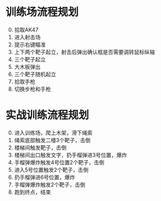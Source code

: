 # 训练场流程规划
0. 拾取AK47
1. 进入射击场
2. 提示右键瞄准
3. 上下两个靶子起立，射击后弹出确认框是否需要调转鼠标纵轴
4. 三个靶子起立
5. 大木板弹出
6. 三个靶子随机起立
7. 拾取手枪
8. 切换步枪和手枪

# 实战训练流程规划
0. 进入训练场，爬上木架，滑下绳索
1. 绳索底部触发二楼3个靶子，击倒
2. 楼梯间触发靶子，击倒
3. 楼梯间出口触发文字，扔手榴弹进3号位置，爆炸
4. 手榴弹爆炸触发4号位置2个靶子，击倒
5. 进入5号位置触发2个靶子，击倒
6. 扔手榴弹进6号位置，爆炸
7. 手榴弹爆炸触发2个靶子，击倒
8. 跑到终点，结束